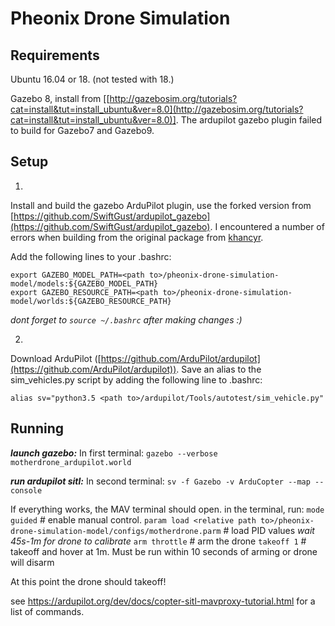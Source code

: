 # Pheonix Drone Simulation 

## Requirements
Ubuntu 16.04 or 18. (not tested with 18.)

Gazebo 8, install from [[http://gazebosim.org/tutorials?cat=install&tut=install_ubuntu&ver=8.0](http://gazebosim.org/tutorials?cat=install&tut=install_ubuntu&ver=8.0)]. The ardupilot gazebo plugin failed to build for Gazebo7 and Gazebo9.


## Setup

1) 
Install and build the gazebo ArduPilot plugin, use the forked version from [https://github.com/SwiftGust/ardupilot_gazebo](https://github.com/SwiftGust/ardupilot_gazebo).  I encountered a number of errors when building from the original package from [khancyr](https://github.com/khancyr).

Add the following lines to your .bashrc:

```
export GAZEBO_MODEL_PATH=<path to>/pheonix-drone-simulation-model/models:${GAZEBO_MODEL_PATH}
export GAZEBO_RESOURCE_PATH=<path to>/pheonix-drone-simulation-model/worlds:${GAZEBO_RESOURCE_PATH}
```
 *dont forget to `source ~/.bashrc` after making changes :)*


2)
Download ArduPilot ([https://github.com/ArduPilot/ardupilot](https://github.com/ArduPilot/ardupilot)). Save an alias to the sim_vehicles.py script by adding the following line to .bashrc:

```
alias sv="python3.5 <path to>/ardupilot/Tools/autotest/sim_vehicle.py"
```




## Running


***launch gazebo:***
In first terminal:
`gazebo --verbose motherdrone_ardupilot.world`


***run  ardupilot sitl:***
In second terminal:
`sv -f Gazebo -v ArduCopter --map --console`

If everything works, the MAV terminal should open. in the terminal, run:
`mode guided`    # enable manual control.
`param load <relative path to>/pheonix-drone-simulation-model/configs/motherdrone.parm`    # load PID values
*wait 45s-1m for drone to calibrate*
`arm throttle`  # arm the drone
`takeoff 1`           # takeoff and hover at 1m. Must be run within 10 seconds of arming or drone will disarm

At this point the drone should takeoff! 

see https://ardupilot.org/dev/docs/copter-sitl-mavproxy-tutorial.html for a list of commands. 
